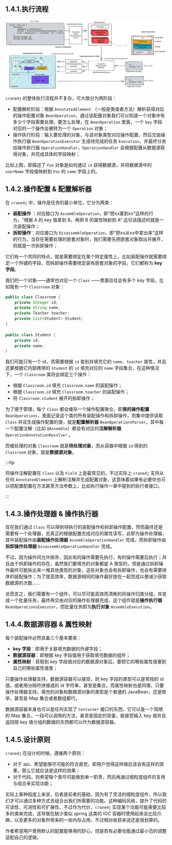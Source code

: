 ## 1.4.1.执行流程

![image-20230220191856595](./image-20230220191856595.png)

`crane4j` 的整体执行流程并不复杂，可大致分为两阶段：

- 配置解析阶段：根据 `AnnotatedElement` （一般是类或者方法）解析获得对应的操作配置对象 `BeanOperation`，通过该配置对象我们可以知道一个对象中有多少个字段需要处理，要怎么处理，在 `BeanOperation` 里面，一个 `key` 字段对应的一个操作会被转为一个 `Operation` 对象；
- 操作执行阶段：输入要处理的对象，与该对象类型对应操作配置，然后交由操作执行器 `BeanOperationExecutor` 生成待完成的任务 `Execution`，并最终分发给操作执行器 `OperationHandler`，`OperationHandler` 会根据配置从数据源获得对象，并完成具体的字段映射；

比如上图，即描述了 `Foo` 对象是如何通过 `id` 获得数据源，并将数据源中的 `userName` 字段值映射到 `Foo` 的 `name` 字段上的。

## 1.4.2.操作配置 & 配置解析器

在 `crane4j` 中，操作是任务的最小单位，它分为两类：

- **装配操作** ：对应接口为 `AssembleOperation`，即“把xx塞到xx”这样的行为，“根据 A 的 key 值拿到 B，再把 B 的属性映射到 A” 这句话描述的就是一次装配操作；
- **拆卸操作**：对应接口为 `DisassembleOperation`，即“把xx从xx中拿出来”这样的行为，当存在需要处理的嵌套对象时，我们需要先把嵌套对象取出并展开，则就是一次拆卸操作；

它们有一个共同的特点，就是需要绑定在某个特定属性上，比如装配操作就需要绑定一个外键的字段，而拆卸操作需要绑定装有嵌套对象的字段，它们都称为 **key 字段**。

我们的一个对象——通常也对应一个 `Class` ——里面往往会有多个 key 字段，比如我有一个 `Classroom` 对象：

~~~java
public class Classroom {
    private Integer id;
    private String name;
    private Teacher teacher;
    private List<Student> Student;
}

public class Student {
    private id;
    private name;
}
~~~

我们可能只有一个 id，而需要根据 `id` 查到并填充它的 `name`、`teacher` 属性，并且还要根据它内部携带的 `Student` 的 `id` 填充对应的 `name` 字段集合，在这种情况下，一个 `Classroom` 类将会绑定三个操作：

- 根据 `Classroom.id` 填充 `Classroom.name` 的装配操作；
- 根据 `Classroom.id` 填充 `Classroom.teacher` 的装配操作；
- 将 `Classroom.student` 展开的拆卸操作；

为了便于管理，每个 `Class` 都会缓存一个操作配置聚合，即**类的操作配置** `BeanOperations`，里面记录这个类的所有装配操作和拆卸操作，而集中提供读取 `Class` 并且生成操作配置的类，就是**配置解析器** `BeanOperationsParser`，其中每一个配置注解（比如 `@Assemble`）都会有对应的**注解解析器** `OperationAnnotationResolver` 。

而被处理的对象 `Classroom` 就是**待处理对象**，而从容器中根据 `id` 得到的 `Classroom` 对象，就是**数据源对象**。

:::tip

将操作注解配置在 `Class` 以及 `Field` 上是最常见的，不过实际上 `crane4j` 支持从任何 `AnnotatedElement` 上解析注解并生成配置对象，这意味着如果有必要你也可以把配置配置在方法甚至方法参数上，比如执行操作一章中提到的执行者接口。

:::

## 1.4.3.操作处理器 & 操作执行器

现在我们通过 `Class` 可以得到待执行的装配操作和拆卸操作配置，然而最终还是需要有一个处理器，去真正的根据配置完成对应的属性读写，此即为操作处理器，其中装配操作由**装配操作处理器** `AssembleOperationHandler` 完成，而拆卸操作由**拆卸操作处理器** `DisassembleOperationHandler` 完成。

不过，因为操作间允许排序，因此有的操作需要先执行，有的操作需要后执行；并且由于拆卸操作的存在，虽然我们要填充的对象都是 A 类型的，但是通过拆卸操作最终可能拆出来一堆其他类型的对象，这些对象也会有拆卸操作，也会有需要排序的装配操作；为了提高效率，数据源相同的操作最好放在一起完成以便减少获取数据源的次数......

总而言之，我们需要有一个组件，可以尽可能高效而清晰的将操作归类分组，并变成一个批量任务，最终再交由对应的操作处理器完成，这个组件就是**操作执行器** `BeanOperationsExecutor`，而批量任务即为**执行对象** `AssembleExecution`。

## 1.4.4.数据源容器 & 属性映射

每个装配操作必然具备三个基本要素：

- **key 字段**：即用于关联填充数据的外键字段；
- **数据源容器**：即根据 key 字段值用于获取填充数据的组件；
- **属性映射**：获取到 key 字段值对应的数据源对象后，要把它的哪些属性值塞到自己的哪些属性值里；

只要操作处理器支持，数据源容器可以接受，则 key 字段的类型可以是常规的 id 值，或者用分隔符拼接成的 id 字符串，甚至是集合。而属性映射也是同理，只要操作处理器支持，填充的对象和数据源对象的类型是个普通的 JavaBean，还是枚举，甚至是 Map 集合或者数组都行。

数据源容器本身也可以是任何实现了 `Container` 接口的东西，它可以是一个简陋的 Map 集合，一段可以调用的方法，甚至是固定的常量，能接受输入 key 值并且返回按 key 值分组的数据的东西都可以作为数据源容器。

## 1.4.5.设计原则

`crane4j` 在设计的时候，遵循两个原则：

- 对于 api，希望能够尽可能的符合直觉，即用户觉得这样做应该会有这样的效果，那么它就应该是这样的效果；
- 对于代码，则希望每个类尽可能做到单一职责，然后再通过细粒度组件的复用与组合来实现功能；

实际上某种程度上来说，后者是前者的基础，因为有了灵活的细粒度组件，所以我们才可以通过多种方式去组合出我们所需要的功能。这种编码风格，提升了代码的可读性、可测性和可扩展性，不过作为代价，`crane4j` 实现某个功能可能需要比较多的类来完成，这导致在缺少类似 spring 这类的 IOC 容器时使用起来会比较爪麻，以及更多的对象所带来的一些内存占用，不过相对收获来说还是很划算的。

作者希望用户使用默认的配置能够用的舒心，但是若有必要也能通过最小范的调整适配自己的逻辑，
